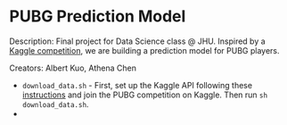 # PUBG Prediction Model
Description: Final project for Data Science class @ JHU. Inspired by a [Kaggle competition](https://www.kaggle.com/c/pubg-finish-placement-prediction), we are building a prediction model for PUBG players.

Creators: Albert Kuo, Athena Chen

* `download_data.sh` - First, set up the Kaggle API following these [instructions](https://github.com/Kaggle/kaggle-api) and join the PUBG competition on Kaggle. Then run `sh download_data.sh`. 
* 